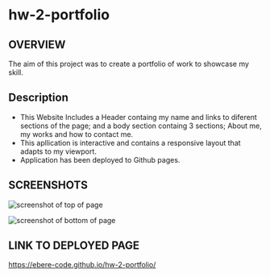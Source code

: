 # hw-2-portfolio

## OVERVIEW
The aim of this project was to create a portfolio of work to showcase my skill.

## Description
* This Website Includes a Header containg my name and links to diferent sections of the page; and a body section containg 3 sections; About me, my works and how to contact me. 
* This apllication is interactive and contains a responsive layout that adapts to my viewport. 
* Application has been deployed to Github pages.


## SCREENSHOTS

![screenshot of top of page](./)

![screenshot of bottom of page](./assets/images/screenshot-of-bottom.png)


## LINK TO DEPLOYED PAGE

 https://ebere-code.github.io/hw-2-portfolio/